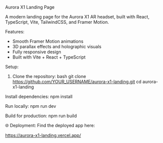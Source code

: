 Aurora X1 Landing Page

A modern landing page for the Aurora X1 AR headset, built with React, TypeScript, Vite, TailwindCSS, and Framer Motion.

Features:
- Smooth Framer Motion animations
- 3D parallax effects and holographic visuals
- Fully responsive design
- Built with Vite + React + TypeScript

Setup:
1. Clone the repository:
bash
   git clone https://github.com/YOUR_USERNAME/aurora-x1-landing.git
   cd aurora-x1-landing
   
Install dependencies:
npm install

Run locally:
npm run dev

Build for production:
npm run build

🌐 Deployment:
Find the deployed app here:

https://aurora-x1-landing.vercel.app/
